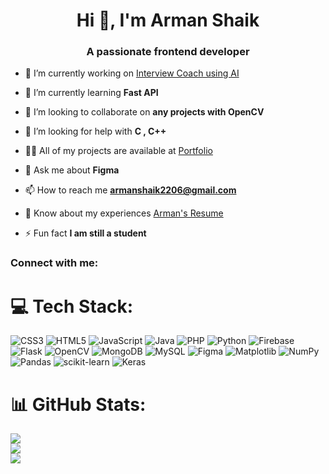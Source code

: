 <h1 align="center">Hi 👋, I'm Arman Shaik</h1>
<h3 align="center">A passionate frontend developer</h3>

- 🔭 I’m currently working on [Interview Coach using AI]()

- 🌱 I’m currently learning **Fast API**

- 👯 I’m looking to collaborate on **any projects with OpenCV**

- 🤝 I’m looking for help with **C , C++**

- 👨‍💻 All of my projects are available at [Portfolio](https://armanshaikportfolio.framer.website/)

- 💬 Ask me about **Figma**

- 📫 How to reach me **armanshaik2206@gmail.com**

- 📄 Know about my experiences [Arman's Resume](https://drive.google.com/file/d/1IePUDFTG_jhzF7iGPm6OBy7qx5iIxL1x/view?usp=sharing)

- ⚡ Fun fact **I am still a student**

<h3 align="left">Connect with me:</h3>
<p align="left">
</p>


# 💻 Tech Stack:
![CSS3](https://img.shields.io/badge/css3-%231572B6.svg?style=for-the-badge&logo=css3&logoColor=white) ![HTML5](https://img.shields.io/badge/html5-%23E34F26.svg?style=for-the-badge&logo=html5&logoColor=white) ![JavaScript](https://img.shields.io/badge/javascript-%23323330.svg?style=for-the-badge&logo=javascript&logoColor=%23F7DF1E) ![Java](https://img.shields.io/badge/java-%23ED8B00.svg?style=for-the-badge&logo=openjdk&logoColor=white) ![PHP](https://img.shields.io/badge/php-%23777BB4.svg?style=for-the-badge&logo=php&logoColor=white) ![Python](https://img.shields.io/badge/python-3670A0?style=for-the-badge&logo=python&logoColor=ffdd54) ![Firebase](https://img.shields.io/badge/firebase-%23039BE5.svg?style=for-the-badge&logo=firebase) ![Flask](https://img.shields.io/badge/flask-%23000.svg?style=for-the-badge&logo=flask&logoColor=white) ![OpenCV](https://img.shields.io/badge/opencv-%23white.svg?style=for-the-badge&logo=opencv&logoColor=white) ![MongoDB](https://img.shields.io/badge/MongoDB-%234ea94b.svg?style=for-the-badge&logo=mongodb&logoColor=white) ![MySQL](https://img.shields.io/badge/mysql-4479A1.svg?style=for-the-badge&logo=mysql&logoColor=white) ![Figma](https://img.shields.io/badge/figma-%23F24E1E.svg?style=for-the-badge&logo=figma&logoColor=white) ![Matplotlib](https://img.shields.io/badge/Matplotlib-%23ffffff.svg?style=for-the-badge&logo=Matplotlib&logoColor=black) ![NumPy](https://img.shields.io/badge/numpy-%23013243.svg?style=for-the-badge&logo=numpy&logoColor=white) ![Pandas](https://img.shields.io/badge/pandas-%23150458.svg?style=for-the-badge&logo=pandas&logoColor=white) ![scikit-learn](https://img.shields.io/badge/scikit--learn-%23F7931E.svg?style=for-the-badge&logo=scikit-learn&logoColor=white) ![Keras](https://img.shields.io/badge/Keras-%23D00000.svg?style=for-the-badge&logo=Keras&logoColor=white)
# 📊 GitHub Stats:
![](https://github-readme-stats.vercel.app/api?username=ArmanShaik08&theme=tokyonight&hide_border=false&include_all_commits=true&count_private=true)<br/>
![](https://nirzak-streak-stats.vercel.app/?user=ArmanShaik08&theme=tokyonight&hide_border=false)<br/>
![](https://github-readme-stats.vercel.app/api/top-langs/?username=ArmanShaik08&theme=tokyonight&hide_border=false&include_all_commits=true&count_private=true&layout=compact)

</a> </p>
